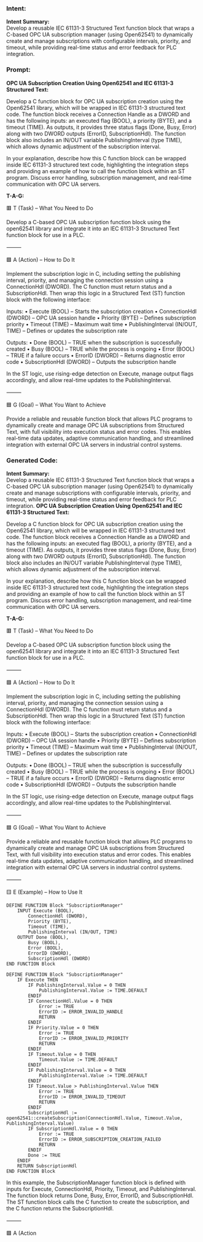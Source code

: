 ### Intent:
**Intent Summary:**  
Develop a reusable IEC 61131-3 Structured Text function block that wraps a C-based OPC UA subscription manager (using Open62541) to dynamically create and manage subscriptions with configurable intervals, priority, and timeout, while providing real-time status and error feedback for PLC integration.

### Prompt:
**OPC UA Subscription Creation Using Open62541 and IEC 61131-3 Structured Text:**

Develop a C function block for OPC UA subscription creation using the Open62541 library, which will be wrapped in IEC 61131-3 structured text code. The function block receives a Connection Handle as a DWORD and has the following inputs: an executed flag (BOOL), a priority (BYTE), and a timeout (TIME). As outputs, it provides three status flags (Done, Busy, Error) along with two DWORD outputs (ErrorID, SubscriptionHdl). The function block also includes an IN/OUT variable PublishingInterval (type TIME), which allows dynamic adjustment of the subscription interval.

In your explanation, describe how this C function block can be wrapped inside IEC 61131-3 structured text code, highlighting the integration steps and providing an example of how to call the function block within an ST program. Discuss error handling, subscription management, and real-time communication with OPC UA servers.

**T-A-G:**

🟥 T (Task) – What You Need to Do

Develop a C-based OPC UA subscription function block using the open62541 library and integrate it into an IEC 61131-3 Structured Text function block for use in a PLC.

⸻

🟩 A (Action) – How to Do It

Implement the subscription logic in C, including setting the publishing interval, priority, and managing the connection session using a ConnectionHdl (DWORD). The C function must return status and a SubscriptionHdl. Then wrap this logic in a Structured Text (ST) function block with the following interface:

Inputs:
	•	Execute (BOOL) – Starts the subscription creation
	•	ConnectionHdl (DWORD) – OPC UA session handle
	•	Priority (BYTE) – Defines subscription priority
	•	Timeout (TIME) – Maximum wait time
	•	PublishingInterval (IN/OUT, TIME) – Defines or updates the subscription rate

Outputs:
	•	Done (BOOL) – TRUE when the subscription is successfully created
	•	Busy (BOOL) – TRUE while the process is ongoing
	•	Error (BOOL) – TRUE if a failure occurs
	•	ErrorID (DWORD) – Returns diagnostic error code
	•	SubscriptionHdl (DWORD) – Outputs the subscription handle

In the ST logic, use rising-edge detection on Execute, manage output flags accordingly, and allow real-time updates to the PublishingInterval.

⸻

🟦 G (Goal) – What You Want to Achieve

Provide a reliable and reusable function block that allows PLC programs to dynamically create and manage OPC UA subscriptions from Structured Text, with full visibility into execution status and error codes. This enables real-time data updates, adaptive communication handling, and streamlined integration with external OPC UA servers in industrial control systems.

### Generated Code:
**Intent Summary:**  
Develop a reusable IEC 61131-3 Structured Text function block that wraps a C-based OPC UA subscription manager (using Open62541) to dynamically create and manage subscriptions with configurable intervals, priority, and timeout, while providing real-time status and error feedback for PLC integration.
**OPC UA Subscription Creation Using Open62541 and IEC 61131-3 Structured Text:**

Develop a C function block for OPC UA subscription creation using the Open62541 library, which will be wrapped in IEC 61131-3 structured text code. The function block receives a Connection Handle as a DWORD and has the following inputs: an executed flag (BOOL), a priority (BYTE), and a timeout (TIME). As outputs, it provides three status flags (Done, Busy, Error) along with two DWORD outputs (ErrorID, SubscriptionHdl). The function block also includes an IN/OUT variable PublishingInterval (type TIME), which allows dynamic adjustment of the subscription interval.

In your explanation, describe how this C function block can be wrapped inside IEC 61131-3 structured text code, highlighting the integration steps and providing an example of how to call the function block within an ST program. Discuss error handling, subscription management, and real-time communication with OPC UA servers.

**T-A-G:**

🟥 T (Task) – What You Need to Do

Develop a C-based OPC UA subscription function block using the open62541 library and integrate it into an IEC 61131-3 Structured Text function block for use in a PLC.

⸻

🟩 A (Action) – How to Do It

Implement the subscription logic in C, including setting the publishing interval, priority, and managing the connection session using a ConnectionHdl (DWORD). The C function must return status and a SubscriptionHdl. Then wrap this logic in a Structured Text (ST) function block with the following interface:

Inputs:
	•	Execute (BOOL) – Starts the subscription creation
	•	ConnectionHdl (DWORD) – OPC UA session handle
	•	Priority (BYTE) – Defines subscription priority
	•	Timeout (TIME) – Maximum wait time
	•	PublishingInterval (IN/OUT, TIME) – Defines or updates the subscription rate

Outputs:
	•	Done (BOOL) – TRUE when the subscription is successfully created
	•	Busy (BOOL) – TRUE while the process is ongoing
	•	Error (BOOL) – TRUE if a failure occurs
	•	ErrorID (DWORD) – Returns diagnostic error code
	•	SubscriptionHdl (DWORD) – Outputs the subscription handle

In the ST logic, use rising-edge detection on Execute, manage output flags accordingly, and allow real-time updates to the PublishingInterval.

⸻

🟦 G (Goal) – What You Want to Achieve

Provide a reliable and reusable function block that allows PLC programs to dynamically create and manage OPC UA subscriptions from Structured Text, with full visibility into execution status and error codes. This enables real-time data updates, adaptive communication handling, and streamlined integration with external OPC UA servers in industrial control systems.

⸻

🟨 E (Example) – How to Use It

```
DEFINE FUNCTION Block "SubscriptionManager"
	INPUT Execute (BOOL),
		ConnectionHdl (DWORD),
		Priority (BYTE),
		Timeout (TIME),
		PublishingInterval (IN/OUT, TIME)
	OUTPUT Done (BOOL),
		Busy (BOOL),
		Error (BOOL),
		ErrorID (DWORD),
		SubscriptionHdl (DWORD)
END FUNCTION Block

DEFINE FUNCTION Block "SubscriptionManager"
	IF Execute THEN
		IF PublishingInterval.Value = 0 THEN
			PublishingInterval.Value := TIME.DEFAULT
		ENDIF
		IF ConnectionHdl.Value = 0 THEN
			Error := TRUE
			ErrorID := ERROR_INVALID_HANDLE
			RETURN
		ENDIF
		IF Priority.Value = 0 THEN
			Error := TRUE
			ErrorID := ERROR_INVALID_PRIORITY
			RETURN
		ENDIF
		IF Timeout.Value = 0 THEN
			Timeout.Value := TIME.DEFAULT
		ENDIF
		IF PublishingInterval.Value = 0 THEN
			PublishingInterval.Value := TIME.DEFAULT
		ENDIF
		IF Timeout.Value > PublishingInterval.Value THEN
			Error := TRUE
			ErrorID := ERROR_INVALID_TIMEOUT
			RETURN
		ENDIF
		SubscriptionHdl := open62541::createSubscription(ConnectionHdl.Value, Timeout.Value, PublishingInterval.Value)
		IF SubscriptionHdl.Value = 0 THEN
			Error := TRUE
			ErrorID := ERROR_SUBSCRIPTION_CREATION_FAILED
			RETURN
		ENDIF
		Done := TRUE
	ENDIF
	RETURN SubscriptionHdl
END FUNCTION Block
```

In this example, the SubscriptionManager function block is defined with inputs for Execute, ConnectionHdl, Priority, Timeout, and PublishingInterval. The function block returns Done, Busy, Error, ErrorID, and SubscriptionHdl. The ST function block calls the C function to create the subscription, and the C function returns the SubscriptionHdl.

⸻

🟩 A (Action
